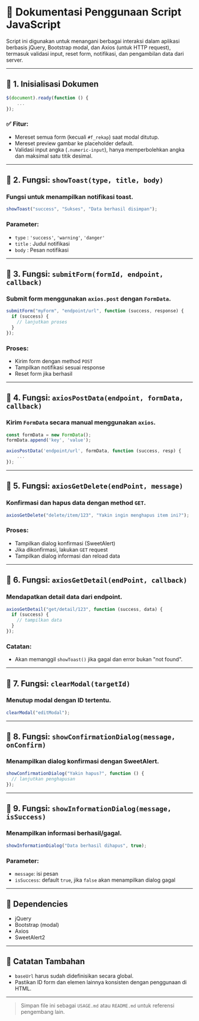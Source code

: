 # 📘 Dokumentasi Penggunaan Script JavaScript

Script ini digunakan untuk menangani berbagai interaksi dalam aplikasi berbasis jQuery, Bootstrap modal, dan Axios (untuk HTTP request), termasuk validasi input, reset form, notifikasi, dan pengambilan data dari server.

---

## 📌 1. Inisialisasi Dokumen

```javascript
$(document).ready(function () {
    ...
});
```

### ✅ Fitur:

- Mereset semua form (kecuali `#f_rekap`) saat modal ditutup.
- Mereset preview gambar ke placeholder default.
- Validasi input angka (`.numeric-input`), hanya memperbolehkan angka dan maksimal satu titik desimal.

---

## 📌 2. Fungsi: `showToast(type, title, body)`

### Fungsi untuk menampilkan notifikasi toast.

```javascript
showToast("success", "Sukses", "Data berhasil disimpan");
```

### Parameter:

- `type` : `'success'`, `'warning'`, `'danger'`
- `title` : Judul notifikasi
- `body` : Pesan notifikasi

---

## 📌 3. Fungsi: `submitForm(formId, endpoint, callback)`

### Submit form menggunakan `axios.post` dengan `FormData`.

```javascript
submitForm("myForm", "endpoint/url", function (success, response) {
  if (success) {
    // lanjutkan proses
  }
});
```

### Proses:

- Kirim form dengan method `POST`
- Tampilkan notifikasi sesuai response
- Reset form jika berhasil

---

## 📌 4. Fungsi: `axiosPostData(endpoint, formData, callback)`

### Kirim `FormData` secara manual menggunakan `axios`.

```javascript
const formData = new FormData();
formData.append('key', 'value');

axiosPostData('endpoint/url', formData, function (success, resp) {
    ...
});
```

---

## 📌 5. Fungsi: `axiosGetDelete(endPoint, message)`

### Konfirmasi dan hapus data dengan method `GET`.

```javascript
axiosGetDelete("delete/item/123", "Yakin ingin menghapus item ini?");
```

### Proses:

- Tampilkan dialog konfirmasi (SweetAlert)
- Jika dikonfirmasi, lakukan `GET` request
- Tampilkan dialog informasi dan reload data

---

## 📌 6. Fungsi: `axiosGetDetail(endPoint, callback)`

### Mendapatkan detail data dari endpoint.

```javascript
axiosGetDetail("get/detail/123", function (success, data) {
  if (success) {
    // tampilkan data
  }
});
```

### Catatan:

- Akan memanggil `showToast()` jika gagal dan error bukan "not found".

---

## 📌 7. Fungsi: `clearModal(targetId)`

### Menutup modal dengan ID tertentu.

```javascript
clearModal("editModal");
```

---

## 📌 8. Fungsi: `showConfirmationDialog(message, onConfirm)`

### Menampilkan dialog konfirmasi dengan SweetAlert.

```javascript
showConfirmationDialog("Yakin hapus?", function () {
  // lanjutkan penghapusan
});
```

---

## 📌 9. Fungsi: `showInformationDialog(message, isSuccess)`

### Menampilkan informasi berhasil/gagal.

```javascript
showInformationDialog("Data berhasil dihapus", true);
```

### Parameter:

- `message`: isi pesan
- `isSuccess`: default `true`, jika `false` akan menampilkan dialog gagal

---

## 📎 Dependencies

- jQuery
- Bootstrap (modal)
- Axios
- SweetAlert2

---

## 📝 Catatan Tambahan

- `baseUrl` harus sudah didefinisikan secara global.
- Pastikan ID form dan elemen lainnya konsisten dengan penggunaan di HTML.

---

> Simpan file ini sebagai `USAGE.md` atau `README.md` untuk referensi pengembang lain.
